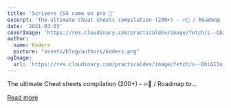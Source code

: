 ```yaml
---
title: 'Scrivere CSS come un pro 🚀'
excerpt: 'The ultimate Cheat sheets compilation (200+) - 🔥🎁 / Roadmap to...'
date: '2021-03-03'
coverImage: 'https://res.cloudinary.com/practicaldev/image/fetch/s--QbiG11u_--/c_imagga_scale,f_auto,fl_progressive,h_420,q_auto,w_1000/https://dev-to-uploads.s3.amazonaws.com/uploads/articles/v7kr0wu2m0vpquwmwrf6.png'
author:
  name: Koders
  picture: "assets/blog/authors/koders.png"
ogImage:
  url: 'https://res.cloudinary.com/practicaldev/image/fetch/s--QbiG11u_--/c_imagga_scale,f_auto,fl_progressive,h_420,q_auto,w_1000/https://dev-to-uploads.s3.amazonaws.com/uploads/articles/v7kr0wu2m0vpquwmwrf6.png'
---
```


The ultimate Cheat sheets compilation (200+) - 🔥🎁 / Roadmap to...

[Read more](https://dev.to/devlorenz0/top-google-chrome-extensions-for-devs-11e2)
